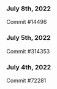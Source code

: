 ### July 8th, 2022

Commit #14496

### July 5th, 2022

Commit #314353


### July 4th, 2022

Commit #72281
